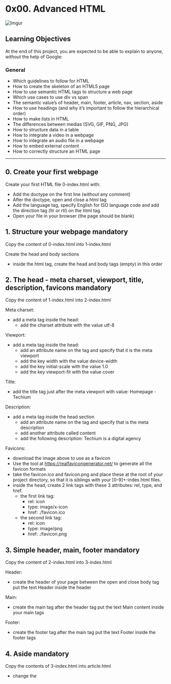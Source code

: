 # 0x00. Advanced HTML

![Imgur](https://i.imgur.com/er3CYqk.jpg)

## Learning Objectives
At the end of this project, you are expected to be able to explain to anyone, without the help of Google:

### General
- Which guidelines to follow for HTML
- How to create the skeleton of an HTML5 page
- How to use semantic HTML tags to structure a web page
- Which use cases to use div vs span
- The semantic value’s of header, main, footer, article, nav, section, aside
- How to use headings (and why it’s important to follow the hierarchical order) 
- How to make lists in HTML
- The differences between medias (SVG, GIF, PNG, JPG)
- How to structure data in a table
- How to integrate a video in a webpage
- How to integrate an audio file in a webpage
- How to embed external content
- How to correctly structure an HTML page

---

## 0. Create your first webpage

Create your first HTML file 0-index.html with:

- Add the doctype on the first line (without any comment)
- After the doctype, open and close a html tag
- Add the language tag, specify English for ISO language code and add the direction tag (ltr or rtl) on the html tag.
- Open your file in your browser (the page should be blank)


## 1. Structure your webpage mandatory

Copy the content of 0-index.html into 1-index.html

Create the head and body sections
- inside the html tag, create the head and body tags (empty) in this order

## 2. The head - meta charset, viewport, title, description, favicons mandatory

Copy the content of 1-index.html into 2-index.html

Meta charset:

- add a meta tag inside the head:
    - add the charset attribute with the value utf-8

Viewport:

- add a meta tag inside the head:
    - add an attribute name on the tag and specify that it is the meta viewport
    - add the key width with the value device-width
    - add the key initial-scale with the value 1.0
    - add the key viewport-fit with the value cover

Title:

- add the title tag just after the meta viewport with value: Homepage - Techium

Description:

- add a meta tag inside the head section
    - add an attribute name on the tag and specify that is the meta description
    - add another attribute called content
    - add the following description: Techium is a digital agency

Favicons:

- download the image above to use as a favicon
- Use the tool at https://realfavicongenerator.net/ to generate all the favicon formats
- take the favicon.ico and favicon.png and place these at the root of your project directory, so that it is siblings with your [0-9]+-index.html files.
- inside the head, create 2 link tags with these 3 attributes: rel, type, and href.
    - the first link tag:
        - rel: icon
        - type: image/x-icon
        - href: ./favicon.ico
    - the second link tag:
        - rel: icon
        - type: image/png
        - href: ./favicon.png


## 3. Simple header, main, footer mandatory

Copy the content of 2-index.html into 3-index.html

Header:
- create the header of your page between the open and close body tag put the text Header inside the header

Main:
- create the main tag after the header tag put the text Main content inside your main tags

Footer:
- create the footer tag after the main tag put the text Footer inside the footer tags

## 4. Aside mandatory

Copy the contents of 3-index.html into article.html

- change the <title> to put: Article - Techium
- inside the main tags after the text, create the aside tags with text Aside

##  5. Section mandatory

Copy the content of 3-index.html into 5-index.html

- inside your <main> section remove the text in main, create these sections:
    - create first section and put the text Hero section inside
    - create second section and put the text Services section inside
    - create third section and put the text Works section inside
    - create fourth section and put the text About section inside
    - create fifth section and put the text Latest news section inside
    - create sixth section and put the text Testimonials section inside
    - create seventh section and put the text Contact section inside

##  6. Work, News, Testimonial articles mandatory

Copy the content of 5-index.html into 6-index.html

Work articles:
- inside the section Works section add 3 article tags inside each article write Work # where the hashtag will be the ordered number (1, 2, or 3)

News articles:
- inside the section Latest news section add 3 article tags inside each article write Article # where the hashtag will be the ordered number (1, 2, or 3)

Testimonial articles:
- inside the section Testimonials section add 3 article tags inside each article write Testimonial # where the hashtag will be the ordered number (1, 2, or 3)

##  7. Navigation mandatory

Copy the content of 6-index.html into 7-index.html

- remove the Header text inside the <header>
- create the nav tag inside the header tag
    - it should remain empty for now

##  8. Level 1 headings mandatory

Copy the content of 7-index.html into 8-index.html

- create the level 1 heading inside your main before your sections
    - put text Homepage in your heading tag


##  9. Level 2 headings mandatory

Copy the content of 8-index.html into 9-index.html

- in the section tag with the the text Hero section, remove the text and create a level 2 heading with text We help you build your brand!
- in the section tag with the the text Services section, remove the text and create a level 2 heading with text Services
- in the section tag with the the text Works section, remove the text and create a level 2 heading with text Works
- in the section tag with the the text About section, remove the text and create a level 2 heading with text About Us
- in the section tag with the the text Latest news section, remove the text and create a level 2 heading with text Latest news
- in the section tag with the the text Testimonials section, remove the text and create a level 2 heading with text Testimonials
- in the section tag with the the text Contact section, remove the text and create a level 2 heading with text Contact


##  10. Level 3 headings mandatory

Copy the content of 9-index.html into 10-index.html

Services headings:

- Inside the section containing the h2 heading Services, add these elements right after the h2:
    - create a level 3 heading with text Design & Concept
    - create a level 3 heading with text Digital Strategy
    - create a level 3 heading with text Content Strategy
    - create a level 3 heading with text UX Design
    - create a level 3 heading with text Web Development
    - create a level 3 heading with text Social Media

Works headings:

- Inside the section containing the h2 heading Works:
    - in the first article, replace the text with a level 3 heading with text Interior Design
    - in the second article, replace the text with a level 3 heading with text Web Development
    - in the third article, replace the text with a level 3 heading with text Personal Brand

About Us headings:

- Inside the section containing the h2 heading About Us, after the h2 heading, create these elements in this order:
    - a level 3 heading with text Who are we
    - a level 3 heading with text Our culture
    - a level 3 heading with text How we work

Latest news headings:

- Inside the section containing the h2 heading Latest news:
    - in the first article replace the text with a level 3 heading with text Hoc loco tenere se Triarius non potuit.
    - in the second article replace the text with a level 3 heading with text Ut alios omittam, hunc appello, quem ille unum secutus est.
    - in the third article replace the text with a level 3 heading with text Bestiarum vero nullum iudicium puto.


##  11. styleguide mandatory

Copy the content of 3-index.html into 11-styleguide.html

- change the title to Styleguide - Techium
- remove the text from header, main, and footer
- create a new <section> inside your main tag
    - create a header in this section
        - in the header add a level 2 heading with text Headings
    - after the header:
        - add a level 1 heading with text Heading level 1
        - add a level 2 heading with text Heading level 2
        - add a level 3 heading with text Heading level 3
        - add a level 4 heading with text Heading level 4
        - add a level 5 heading with text Heading level 5
        - add a level 6 heading with text Heading level 6


---

## Author
* **Mafe** - [Madez17](https://github.com/Madez17)
